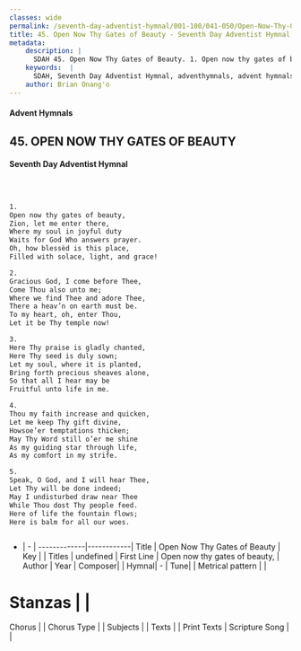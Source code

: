 ```yaml
---
classes: wide
permalink: /seventh-day-adventist-hymnal/001-100/041-050/Open-Now-Thy-Gates-of-Beauty/
title: 45. Open Now Thy Gates of Beauty - Seventh Day Adventist Hymnal
metadata:
    description: |
      SDAH 45. Open Now Thy Gates of Beauty. 1. Open now thy gates of beauty, Zion, let me enter there, Where my soul in joyful duty Waits for God Who answers prayer. Oh, how blessèd is this place, Filled with solace, light, and grace!
    keywords:  |
      SDAH, Seventh Day Adventist Hymnal, adventhymnals, advent hymnals, Open Now Thy Gates of Beauty, Open now thy gates of beauty, 
    author: Brian Onang'o
---
```


#### Advent Hymnals
## 45. OPEN NOW THY GATES OF BEAUTY
#### Seventh Day Adventist Hymnal

```txt



1.
Open now thy gates of beauty,
Zion, let me enter there,
Where my soul in joyful duty
Waits for God Who answers prayer.
Oh, how blessèd is this place,
Filled with solace, light, and grace!

2.
Gracious God, I come before Thee,
Come Thou also unto me;
Where we find Thee and adore Thee,
There a heav’n on earth must be.
To my heart, oh, enter Thou,
Let it be Thy temple now!

3.
Here Thy praise is gladly chanted,
Here Thy seed is duly sown;
Let my soul, where it is planted,
Bring forth precious sheaves alone,
So that all I hear may be
Fruitful unto life in me.

4.
Thou my faith increase and quicken,
Let me keep Thy gift divine,
Howsoe’er temptations thicken;
May Thy Word still o’er me shine
As my guiding star through life,
As my comfort in my strife.

5.
Speak, O God, and I will hear Thee,
Let Thy will be done indeed;
May I undisturbed draw near Thee
While Thou dost Thy people feed.
Here of life the fountain flows;
Here is balm for all our woes.



```

- |   -  |
-------------|------------|
Title | Open Now Thy Gates of Beauty |
Key |  |
Titles | undefined |
First Line | Open now thy gates of beauty, |
Author | 
Year | 
Composer|  |
Hymnal|  - |
Tune|  |
Metrical pattern | |
# Stanzas |  |
Chorus |  |
Chorus Type |  |
Subjects |  |
Texts |  |
Print Texts | 
Scripture Song |  |
  
